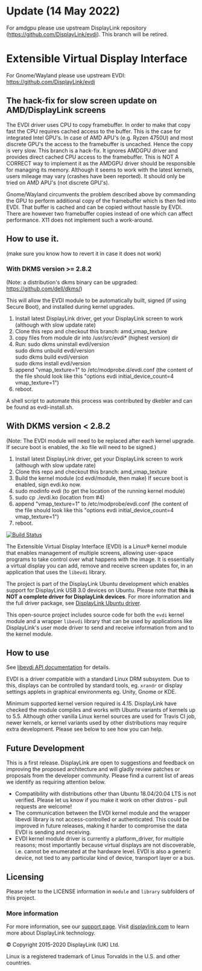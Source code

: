 # Update (14 May 2022)
For amdgpu please use upstream DisplayLink repository (https://github.com/DisplayLink/evdi). 
This branch will be retired.

# Extensible Virtual Display Interface

For Gnome/Wayland please use upstream EVDI: https://github.com/DisplayLink/evdi

## The hack-fix for slow screen update on AMD/DisplayLink screens

The EVDI driver uses CPU to copy framebuffer. In order to make that copy fast the CPU requires cached access to the buffer. This is the case for integrated Intel GPU's. In case of AMD APU's (e.g. Ryzen 4750U) and most discrete GPU's the access to the framebuffer is uncached. Hence the copy is very slow. This branch is a hack-fix. It ignores AMDGPU driver and provides direct cached CPU access to the framebuffer. This is NOT A CORRECT way to implement it as the AMDGPU driver should be responsible for managing its memory. Although it seems to work with the latest kernels, users mileage may vary (crashes have been reported). It should only be tried on AMD APU's (not discrete GPU's).

Gnome/Wayland circumvents the problem described above by commanding the GPU to perform additional copy of the framebuffer which is then fed into EVDI. That buffer is cached and can be copied without hassle by EVDI. There are however two framebuffer copies instead of one which can affect performance. X11 does not implement such a work-around. 
  

## How to use it.
(make sure you know how to revert it in case it does not work)

### With DKMS version >= 2.8.2  
(Note:  a distribution's dkms binary can be upgraded: https://github.com/dell/dkms/)  

This will allow the EVDI module to be automatically built, signed (if using Secure Boot), and installed during kernel upgrades.  

1. Install latest DisplayLink driver, get your DisplayLink screen to work (although with slow update rate)
2. Clone this repo and checkout this branch: amd_vmap_texture
3. copy files from module dir into /usr/src/evdi* (highest version) dir
4. Run:
   sudo dkms uninstall evdi/version  
   sudo dkms unbuild evdi/version  
   sudo dkms build evdi/version  
   sudo dkms install evdi/version  
5. append "vmap_texture=1" to /etc/modprobe.d/evdi.conf (the content of the file should look like this "options evdi initial_device_count=4 vmap_texture=1")
6. reboot.

A shell script to automate this process was contributed by dkebler and can be found as evdi-install.sh.  

## With DKMS version < 2.8.2  
(Note:  The EVDI module will need to be replaced after each kernel upgrade. If secure boot is enabled, the .ko file will need to be signed.)  

1. Install latest DisplayLink driver, get your DisplayLink screen to work (although with slow update rate)
2. Clone this repo and checkout this branch: amd_vmap_texture
3. Build the kernel module (cd evdi/module, then make)  If secure boot is enabled, sign evdi.ko now.
4. sudo modinfo evdi (to get the location of the running kernel module)
5. sudo cp ./evdi.ko (location from #4)
6. append "vmap_texture=1" to /etc/modprobe/evdi.conf (the content of the file should look like this "options evdi initial_device_count=4 vmap_texture=1")
7. reboot.

[![Build Status](https://travis-ci.org/DisplayLink/evdi.svg?branch=devel)](https://travis-ci.org/DisplayLink/evdi)

The Extensible Virtual Display Interface (EVDI) is a Linux&reg; kernel module that enables management of multiple screens, allowing user-space programs to take control over what happens with the image. It is essentially a virtual display you can add, remove and receive screen updates for, in an application that uses the `libevdi` library.

The project is part of the DisplayLink Ubuntu development which enables support for DisplayLink USB 3.0 devices on Ubuntu. Please note that **this is NOT a complete driver for DisplayLink devices**. For more information and the full driver package, see [DisplayLink Ubuntu driver](http://www.displaylink.com/downloads/ubuntu.php).

This open-source project includes source code for both the `evdi` kernel module and a wrapper `libevdi` library that can be used by applications like DisplayLink's user mode driver to send and receive information from and to the kernel module.

## How to use

See [libevdi API documentation](https://displaylink.github.io/evdi) for details.

EVDI is a driver compatible with a standard Linux DRM subsystem. Due to this, displays can be controlled by standard tools, eg. `xrandr` or display settings applets in graphical environments eg. Unity, Gnome or KDE.

Minimum supported kernel version required is 4.15. DisplayLink have checked the module compiles and works with Ubuntu variants of kernels up to 5.5. Although other vanilla Linux kernel sources are used for Travis CI job, newer kernels, or kernel variants used by other distributions may require extra development. Please see below to see how you can help.

## Future Development

This is a first release. DisplayLink are open to suggestions and feedback on improving the proposed architecture and will gladly review patches or proposals from the developer community. Please find a current list of areas we identify as requiring attention below.

- Compatibility with distributions other than Ubuntu 18.04/20.04 LTS is not verified. Please let us know if you make it work on other distros - pull requests are welcome!
- The communication between the EVDI kernel module and the wrapper libevdi library is not access-controlled or authenticated. This could be improved in future releases, making it harder to compromise the data EVDI is sending and receiving.
- EVDI kernel module driver is currently a platform_driver, for multiple reasons; most importantly because virtual displays are not discoverable, i.e. cannot be enumerated at the hardware level. EVDI is also a generic device, not tied to any particular kind of device, transport layer or a bus.

## Licensing

Please refer to the LICENSE information in `module` and `library` subfolders of this project.

### More information

For more information, see our [support page](http://support.displaylink.com). Visit [displaylink.com](http://displaylink.com) to learn more about DisplayLink technology.

&copy; Copyright 2015-2020 DisplayLink (UK) Ltd.

Linux is a registered trademark of Linus Torvalds in the U.S. and other countries.
